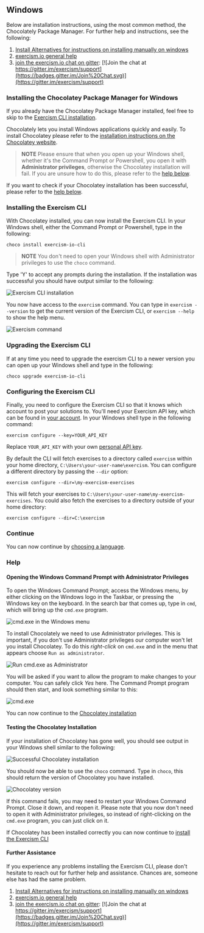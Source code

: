 ## Windows

Below are installation instructions, using the most common method, the Chocolately Package Manager. For further help and instructions, see the following:

1. [Install Alternatives for instructions on installing manually on windows](/cli/install)
2. [exercism.io general help](http://exercism.io/help)
3. [join the exercism.io chat on gitter](https://gitter.im/exercism/support): [![Join the chat at https://gitter.im/exercism/support](https://badges.gitter.im/Join%20Chat.svg)](https://gitter.im/exercism/support)


### Installing the Chocolatey Package Manager for Windows <a name="chocolatey"></a>

If you already have the Chocolatey Package Manager installed, feel free to skip to the [Exercism CLI installation](#install-exercism-cli).

Chocolately lets you install Windows applications quickly and easily. To install Chocolatey please refer to the [installation instructions on the Chocolatey website](https://chocolatey.org/install). 

> **NOTE**
> Please ensure that when you open up your Windows shell, whether it's the Command Prompt or Powershell, you open it with **Administrator privileges**, otherwise the Chocolatey installation will fail. If you are unsure how to do this, please refer to the [help below](#open-win-cmd).

If you want to check if your Chocolatey installation has been successful, please refer to the [help below](#test-choco-install).

### Installing the Exercism CLI <a name="install-exercism-cli"></a>

With Chocolatey installed, you can now install the Exercism CLI. In your Windows shell, either the Command Prompt or Powershell, type in the following:

```
choco install exercism-io-cli
```
> **NOTE**
>  You don't need to open your Windows shell with Administrator privileges to use the `choco` command.

Type 'Y' to accept any prompts during the installation. If the installation was successful you should have output similar to the following:

![Exercism CLI installation](../../img/win-exercism-installation.png "Exercism CLI installation")

You now have access to the `exercism` command. You can type in `exercism --version` to get the current version of the Exercism CLI, or `exercism --help` to show the help menu.

![Exercism command](../../img/win-exercism-command.png "Exercism command")

### Upgrading the Exercism CLI

If at any time you need to upgrade the exercism CLI to a newer version you can open up your Windows shell and type in the following:

```
choco upgrade exercism-io-cli
```

### Configuring the Exercism CLI

Finally, you need to configure the Exercism CLI so that it knows which account to post your solutions to. You'll need your Exercism API key, which can be found in [your account](http://exercism.io/account/key). In your Windows shell type in the following command:

```
exercism configure --key=YOUR_API_KEY
```

Replace `YOUR_API_KEY` with your own [personal API key](http://exercism.io/account/key).

By default the CLI will fetch exercises to a directory called `exercism` within your home directory, `C:\Users\your-user-name\exercism`. You can configure a different directory by passing the `--dir` option:

```
exercism configure --dir=\my-exercism-exercises
```

This will fetch your exercises to `C:\Users\your-user-name\my-exercism-exercises`. You could also fetch the exercises to a directory outside of your home directory:

```
exercism configure --dir=C:\exercism
```

### Continue
You can now continue by [choosing a language](http://exercism.io/languages).

### Help

#### Opening the Windows Command Prompt with Administrator Privileges <a name="open-win-cmd"></a>

To open the Windows Command Prompt; access the Windows menu, by either clicking on the Windows logo in the Taskbar, or pressing the Windows key on the keyboard. In the search bar that comes up, type in `cmd`, which will bring up the `cmd.exe` program.

![cmd.exe in the Windows menu](../../img/win-menu-cmd.png "The cmd program in the windows menu")

To install Chocolately we need to use Administrator privileges. This is important, if you don't use Administrator privileges our computer won't let you install Chocolatey. To do this *right-click* on `cmd.exe` and in the menu that appears choose `Run as administrator`.

![Run cmd.exe as Administrator](../../img/win-run-cmd-as-admin.png "Run the cmd program as Administrator")

You will be asked if you want to allow the program to make changes to your computer. You can safely click *Yes* here. The Command Prompt program should then start, and look something similar to this:

![cmd.exe](../../img/win-cmd.png "The Windows command Prompt")

You can now continue to the [Chocolatey installation](#chocolatey)

#### Testing the Chocolatey Installation <a name="test-choco-install"></a>

If your installation of Chocolatey has gone well, you should see output in your Windows shell similar to the following:

![Successful Chocolatey installation](../../img/win-successful-choco-install.png "Successful Chocolatey installation")

You should now be able to use the `choco` command. Type in `choco`, this should return the version of Chocolatey you have installed.

![Chocolatey version](../../img/win-choco-version.png "Chocolatey version")

If this command fails, you may need to restart your Windows Command Prompt. Close it down, and reopen it. Please note that you now don't need to open it with Administrator privileges, so instead of right-clicking on the `cmd.exe` program, you can just click on it.

If Chocolatey has been installed correctly you can now continue to [install the Exercism CLI](#install-exercism-cli)

#### Further Assistance

If you experience any problems installing the Exercism CLI, please don't hesitate to reach out for further help and assistance. Chances are, someone else has had the same problem.

1. [Install Alternatives for instructions on installing manually on windows](/cli/install)
2. [exercism.io general help](http://exercism.io/help)
3. [join the exercism.io chat on gitter](https://gitter.im/exercism/support): [![Join the chat at https://gitter.im/exercism/support](https://badges.gitter.im/Join%20Chat.svg)](https://gitter.im/exercism/support)
